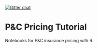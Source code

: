 [![Gitter chat](https://badges.gitter.im/kasa-official/gitter.png)](https://gitter.im/kasa-official/pc-pricing-tutorial)

# P&C Pricing Tutorial

Notebooks for P&C insurance pricing with R.

